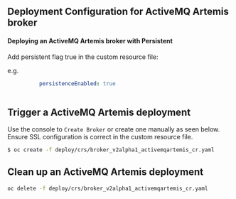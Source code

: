 
## Deployment Configuration for ActiveMQ Artemis broker 
 
#### Deploying an ActiveMQ Artemis broker with Persistent

 Add persistent flag true in the custom resource file:
 
e.g.

```yaml
          persistenceEnabled: true
    
 ```

## Trigger a ActiveMQ Artemis deployment

Use the console to `Create Broker` or create one manually as seen below. Ensure SSL configuration is correct in the
custom resource file.

```bash
$ oc create -f deploy/crs/broker_v2alpha1_activemqartemis_cr.yaml
```

## Clean up an ActiveMQ Artemis deployment

```bash
oc delete -f deploy/crs/broker_v2alpha1_activemqartemis_cr.yaml
```

